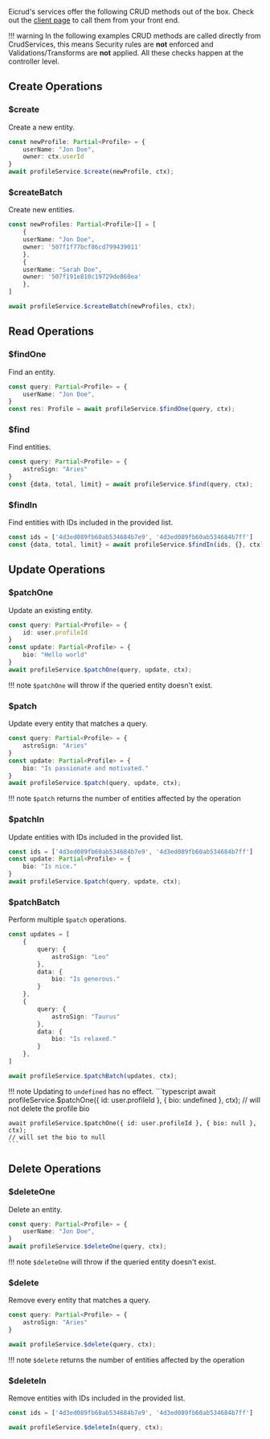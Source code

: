 Eicrud's services offer the following CRUD methods out of the box. Check out the [client page](../client/operations.md) to call them from your front end.

!!! warning
    In the following examples CRUD methods are called directly from CrudServices, this means Security rules are **not** enforced and Validations/Transforms are **not** applied. All these checks happen at the controller level.

## Create Operations

### $create
Create a new entity.
```typescript
const newProfile: Partial<Profile> = {
    userName: "Jon Doe",
    owner: ctx.userId
}
await profileService.$create(newProfile, ctx);
```

### $createBatch
Create new entities.
```typescript
const newProfiles: Partial<Profile>[] = [
    {
    userName: "Jon Doe",
    owner: '507f1f77bcf86cd799439011'
    },
    {
    userName: "Sarah Doe",
    owner: '507f191e810c19729de860ea'
    },
]

await profileService.$createBatch(newProfiles, ctx);
```

## Read Operations


### $findOne
Find an entity.
```typescript
const query: Partial<Profile> = {
    userName: "Jon Doe",
}
const res: Profile = await profileService.$findOne(query, ctx);
```

### $find
Find entities.
```typescript
const query: Partial<Profile> = {
    astroSign: "Aries"
}
const {data, total, limit} = await profileService.$find(query, ctx);
```


### $findIn 
Find entities with IDs included in the provided list. 
```typescript
const ids = ['4d3ed089fb60ab534684b7e9', '4d3ed089fb60ab534684b7ff']
const {data, total, limit} = await profileService.$findIn(ids, {}, ctx);
```

## Update Operations

### $patchOne
Update an existing entity.
```typescript
const query: Partial<Profile> = {
    id: user.profileId
}
const update: Partial<Profile> = {
    bio: "Hello world"
}
await profileService.$patchOne(query, update, ctx); 
```
!!! note
    `$patchOne` will throw if the queried entity doesn't exist.

### $patch
Update every entity that matches a query.
```typescript
const query: Partial<Profile> = {
    astroSign: "Aries"
}
const update: Partial<Profile> = {
    bio: "Is passionate and motivated."
}
await profileService.$patch(query, update, ctx);
```
!!! note
    `$patch` returns the number of entities affected by the operation

### $patchIn
Update entities with IDs included in the provided list. 
```typescript
const ids = ['4d3ed089fb60ab534684b7e9', '4d3ed089fb60ab534684b7ff']
const update: Partial<Profile> = {
    bio: "Is nice."
}
await profileService.$patch(query, update, ctx);
```

### $patchBatch
Perform multiple `$patch` operations.
```typescript
const updates = [
    {
        query: {
            astroSign: "Leo"
        },
        data: {
            bio: "Is generous."
        }
    },
    {
        query: {
            astroSign: "Taurus"
        },
        data: {
            bio: "Is relaxed."
        }
    },
]

await profileService.$patchBatch(updates, ctx);
```

!!! note
    Updating to `undefined` has no effect.
    ```typescript
    await profileService.$patchOne({ id: user.profileId }, { bio: undefined }, ctx);
    // will not delete the profile bio

    await profileService.$patchOne({ id: user.profileId }, { bio: null }, ctx);
    // will set the bio to null
    ```
    
## Delete Operations

### $deleteOne
Delete an entity.
```typescript
const query: Partial<Profile> = {
    userName: "Jon Doe",
}
await profileService.$deleteOne(query, ctx);
```
!!! note
    `$deleteOne` will throw if the queried entity doesn't exist.

### $delete
Remove every entity that matches a query.
```typescript
const query: Partial<Profile> = {
    astroSign: "Aries"
}

await profileService.$delete(query, ctx);
```
!!! note
    `$delete` returns the number of entities affected by the operation

### $deleteIn
Remove entities with IDs included in the provided list. 
```typescript
const ids = ['4d3ed089fb60ab534684b7e9', '4d3ed089fb60ab534684b7ff']

await profileService.$deleteIn(query, ctx);
```